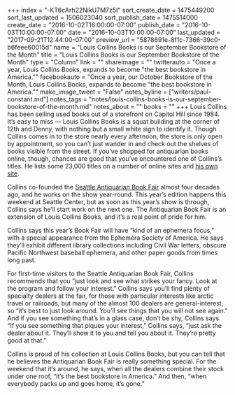 +++
index = "-KT6cArh22NikU7M7z5I"
sort_create_date = 1475449200
sort_last_updated = 1506023040
sort_publish_date = 1475514000
create_date = "2016-10-02T16:00:00-07:00"
publish_date = "2016-10-03T10:00:00-07:00"
date = "2016-10-03T10:00:00-07:00"
last_updated = "2017-09-21T12:44:00-07:00"
preview_url = "5878691e-8f1c-7366-39c0-b6feee60015d"
name = "Louis Collins Books is our September Bookstore of the Month"
title = "Louis Collins Books is our September Bookstore of the Month"
type = "Column"
link = ""
shareimage = ""
twitterauto = "Once a year, Louis Collins Books, expands to become \"the best bookstore in America.\""
facebookauto = "Once a year, our October Bookstore of the Month, Louis Collins Books, expands to become \"the best bookstore in America.\""
make_image_tweet = "False"
notes_byline = ["writers/paul-constant.md"]
notes_tags = "notes/louis-collins-books-is-our-september-bookstore-of-the-month.md"
notes_about = ""
books = ""
+++
Louis Collins has been selling used books out of a storefront on Capitol Hill since 1984. It’s easy to miss — Louis Collins Books is a squat building at the corner of 12th and Denny, with nothing but a small white sign to identify it. Though Collins comes in to the store nearly every afternoon, the store is only open by appointment, so you can’t just wander in and check out the shelves of books visible from the street. If you’ve shopped for antiquarian books online, though, chances are good that you’ve encountered one of Collins’s titles. He lists some 23,000 titles on a number of online sites and [his own site]( http://www.collinsbooks.com/). 

Collins co-founded the [Seattle Antiquarian Book Fair]( http://www.seattlebookfair.com/) almost four decades ago, and he works on the show year-round. This year’s edition happens this weekend at Seattle Center, but as soon as this year’s show is through, Collins says he’ll start work on the next one. The Antiquarian Book Fair is an extension of Louis Collins Books, and it’s a real point of pride for him.

Collins says this year’s Book Fair will have “kind of an ephemera focus,” with a special appearance from the Ephemera Society of America. He says they’ll exhibit different library collections including Civil War letters, obscure Pacific Northwest baseball ephemera, and other paper goods from times long past.

For first-time visitors to the Seattle Antiquarian Book Fair, Collins recommends that you “just look and see what strikes your fancy. Look at the program and follow your interest.” Collins says you’ll find plenty of specialty dealers at the fair, for those with particular interests like arctic travel or railroads, but many of the almost 100 dealers are general-interest, so “it’s best to just look around. You’ll see things that you will not see again.” And if you see something that’s in a glass case, don’t be shy, Collins says. “If you see something that piques your interest,” Collins says, “just ask the dealer about it. They’ll show it to you and tell you about it. They’re pretty good at that.” 

Collins is proud of his collection at Louis Collins Books, but you can tell that he believes the Antiquarian Book Fair is really something special. For the weekend that it’s around, he says, when all the dealers combine their stock under one roof, “it’s the best bookstore in America.” And then, “when everybody packs up and goes home, it’s gone.”
